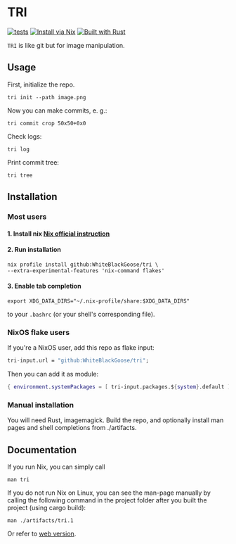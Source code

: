# TRI

[![tests](https://github.com/WhiteBlackGoose/tri/actions/workflows/tests.yml/badge.svg)](https://github.com/WhiteBlackGoose/tri/actions/workflows/tests.yml)
[![Install via Nix](https://img.shields.io/badge/Install%20via%20Nix-7eb7e2?logo=nixos&style=flat-square&labelColor=4c6eb4&logoColor=white)](https://nixos.org/download.html)
[![Built with Rust](https://img.shields.io/badge/Built%20with%20Rust-F49300?logo=rust&style=flat-square&labelColor=F74C00&logoColor=white)](https://www.rust-lang.org/)

`TRI` is like git but for image manipulation.

## Usage

First, initialize the repo.
```
tri init --path image.png
```

Now you can make commits, e. g.:
```
tri commit crop 50x50+0x0
```

Check logs:
```
tri log
```

Print commit tree:
```
tri tree
```


## Installation

### Most users

#### 1. Install nix [**Nix official instruction**](https://nixos.org/download.html)

#### 2. Run installation
```
nix profile install github:WhiteBlackGoose/tri \
--extra-experimental-features 'nix-command flakes'
```

#### 3. Enable tab completion
```
export XDG_DATA_DIRS="~/.nix-profile/share:$XDG_DATA_DIRS"
```
to your `.bashrc` (or your shell's corresponding file).

### NixOS flake users

If you're a NixOS user, add this repo as flake input:
```nix
tri-input.url = "github:WhiteBlackGoose/tri";
```
Then you can add it as module:
```nix
{ environment.systemPackages = [ tri-input.packages.${system}.default ]; }
```

### Manual installation

You will need Rust, imagemagick. Build the repo, and optionally install man pages and shell completions from ./artifacts.

## Documentation

If you run Nix, you can simply call

```
man tri
```

If you do not run Nix on Linux, you can see the man-page manually by calling the following command in the project folder after you built the project (using cargo build):

```
man ./artifacts/tri.1
```

Or refer to [web version](https://whiteblackgoose.github.io/tri/).
